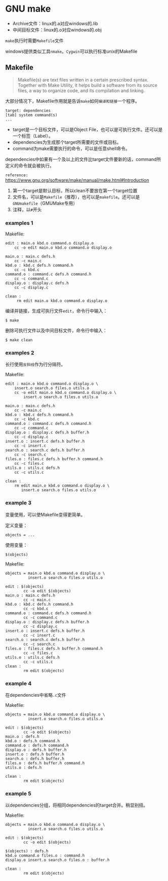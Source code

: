 # GNU make


* Archive文件：linux的.a对应windows的.lib
* 中间目标文件：linux的.o对应windows的.obj

`make`执行时需要`Makefile`文件

windows提供类似工具`nmake`。`Cygwin`可以执行标准unix的Makefile


## Makefile

> Makefile(s) are text files written in a certain prescribed syntax. 
> Together with Make Utility, it helps build a software from its source files, 
> a way to organize code, and its compilation and linking.

大部分情况下，Makefile作用就是告诉`make`如何`编译和链接`一个程序。

    target: dependencies 
    [tab] system command(s)
    ...

* target是一个目标文件，可以是Object File，也可以是可执行文件。还可以是一个标签（Label）。
* dependencies为生成那个target所需要的文件或目标。
* command为make需要执行的命令，可以是任意shell命令。

dependencies中如果有一个及以上的文件比target文件要新的话，command所定义的命令就会被执行。

`reference: `<https://www.gnu.org/software/make/manual/make.html#Introduction>

1. 第一个target是默认目标，所以clean不要放在第一个target位置
2. 文件名，可以是`Makefile`（推荐），也可以是`makefile`。还可以是`GNUmakefile`（GMUMake专用）
3. 注释，以`#`开头


### examples 1

Makefile:

    edit : main.o kbd.o command.o display.o 
        cc -o edit main.o kbd.o command.o display.o
     
    main.o : main.c defs.h
        cc -c main.c
    kbd.o : kbd.c defs.h command.h
        cc -c kbd.c
    command.o : command.c defs.h command.h
        cc -c command.c
    display.o : display.c defs.h
        cc -c display.c
     
    clean :
         rm edit main.o kbd.o command.o display.o


编译并链接，生成可执行文件`edit`，命令行中输入：

    $ make

删除可执行文件以及中间目标文件，命令行中输入：

    $ make clean






### examples 2

长行使用`反斜线`作为行分隔符。

Makefile: 

    edit : main.o kbd.o command.o display.o \
        insert.o search.o files.o utils.o
        cc -o edit main.o kbd.o command.o display.o \
            insert.o search.o files.o utils.o

    main.o : main.c defs.h
        cc -c main.c
    kbd.o : kbd.c defs.h command.h
        cc -c kbd.c
    command.o : command.c defs.h command.h
        cc -c command.c
    display.o : display.c defs.h buffer.h
        cc -c display.c
    insert.o : insert.c defs.h buffer.h
        cc -c insert.c
    search.o : search.c defs.h buffer.h
        cc -c search.c
    files.o : files.c defs.h buffer.h command.h
        cc -c files.c
    utils.o : utils.c defs.h
        cc -c utils.c

    clean :
        rm edit main.o kbd.o command.o display.o \
           insert.o search.o files.o utils.o




### example 3

变量使用，可以使Makefile变得更简单。

定义变量：

    objects = ...
    
使用变量：

    $(objects)

Makefile: 

    objects = main.o kbd.o command.o display.o \
              insert.o search.o files.o utils.o

    edit : $(objects)
            cc -o edit $(objects)
    main.o : main.c defs.h
            cc -c main.c
    kbd.o : kbd.c defs.h command.h
            cc -c kbd.c
    command.o : command.c defs.h command.h
            cc -c command.c
    display.o : display.c defs.h buffer.h
            cc -c display.c
    insert.o : insert.c defs.h buffer.h
            cc -c insert.c
    search.o : search.c defs.h buffer.h
            cc -c search.c
    files.o : files.c defs.h buffer.h command.h
            cc -c files.c
    utils.o : utils.c defs.h
            cc -c utils.c
    clean :
            rm edit $(objects)




### example 4

在dependencies中省略`.c`文件

Makefile: 

    objects = main.o kbd.o command.o display.o \
              insert.o search.o files.o utils.o

    edit : $(objects)
            cc -o edit $(objects)
    main.o : defs.h
    kbd.o : defs.h command.h
    command.o : defs.h command.h
    display.o : defs.h buffer.h
    insert.o : defs.h buffer.h
    search.o : defs.h buffer.h
    files.o : defs.h buffer.h command.h
    utils.o : defs.h

    clean :
            rm edit $(objects)





### example 5

以dependencies分组，将相同dependencies的target合并。稍显别扭。

Makefile: 

    objects = main.o kbd.o command.o display.o \
              insert.o search.o files.o utils.o

    edit : $(objects)
            cc -o edit $(objects)

    $(objects) : defs.h
    kbd.o command.o files.o : command.h
    display.o insert.o search.o files.o : buffer.h

    clean :
            rm edit $(objects)

